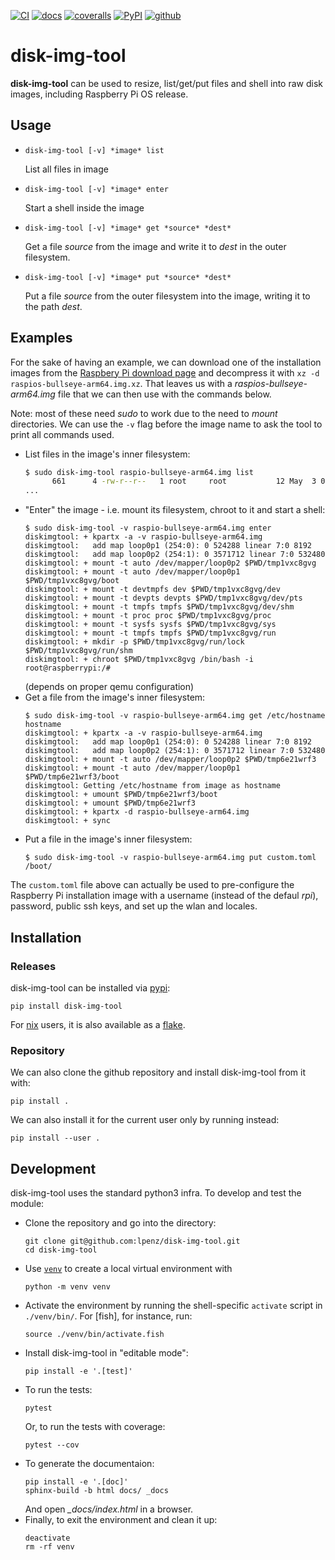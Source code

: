 [![CI](https://github.com/lpenz/disk-img-tool/actions/workflows/ci.yml/badge.svg)](https://github.com/lpenz/disk-img-tool/actions/workflows/ci.yml)
[![docs](https://readthedocs.org/projects/disk-img-tool/badge/?version=stable)](https://disk-img-tool.readthedocs.io/en/stable/?badge=stable)
[![coveralls](https://coveralls.io/repos/github/lpenz/disk-img-tool/badge.svg?branch=main)](https://coveralls.io/github/lpenz/disk-img-tool?branch=main)
[![PyPI](https://img.shields.io/pypi/v/disk-img-tool)](https://pypi.org/project/disk-img-tool/)
[![github](https://img.shields.io/github/v/release/lpenz/disk-img-tool?logo=github)](https://github.com/lpenz/disk-img-tool/releases)


# disk-img-tool

**disk-img-tool** can be used to resize, list/get/put files and shell
into raw disk images, including Raspberry Pi OS release.


## Usage

- `disk-img-tool [-v] *image* list`

  List all files in image

- `disk-img-tool [-v] *image* enter`

  Start a shell inside the image

- `disk-img-tool [-v] *image* get *source* *dest*`

  Get a file *source* from the image and write it to *dest* in the
  outer filesystem.

- `disk-img-tool [-v] *image* put *source* *dest*`

  Put a file *source* from the outer filesystem into the image,
  writing it to the path *dest*.


## Examples

For the sake of having an example, we can download one of the
installation images from the
[Raspbery Pi download page](https://www.raspberrypi.com/software/operating-systems)
and decompress it with `xz -d raspios-bullseye-arm64.img.xz`. That
leaves us with a *raspios-bullseye-arm64.img* file that we can then
use with the commands below.

Note: most of these need *sudo* to work due to the need to *mount*
directories. We can use the `-v` flag before the image name to ask the
tool to print all commands used.

- List files in the image's inner filesystem:
  ```sh
  $ sudo disk-img-tool raspio-bullseye-arm64.img list
        661      4 -rw-r--r--   1 root     root           12 May  3 03:53 ./etc/hostname
  ...
  ```
- "Enter" the image - i.e. mount its filesystem, chroot to it and start a shell:
  ```
  $ sudo disk-img-tool -v raspio-bullseye-arm64.img enter
  diskimgtool: + kpartx -a -v raspio-bullseye-arm64.img
  diskimgtool:   add map loop0p1 (254:0): 0 524288 linear 7:0 8192
  diskimgtool:   add map loop0p2 (254:1): 0 3571712 linear 7:0 532480
  diskimgtool: + mount -t auto /dev/mapper/loop0p2 $PWD/tmp1vxc8gvg
  diskimgtool: + mount -t auto /dev/mapper/loop0p1 $PWD/tmp1vxc8gvg/boot
  diskimgtool: + mount -t devtmpfs dev $PWD/tmp1vxc8gvg/dev
  diskimgtool: + mount -t devpts devpts $PWD/tmp1vxc8gvg/dev/pts
  diskimgtool: + mount -t tmpfs tmpfs $PWD/tmp1vxc8gvg/dev/shm
  diskimgtool: + mount -t proc proc $PWD/tmp1vxc8gvg/proc
  diskimgtool: + mount -t sysfs sysfs $PWD/tmp1vxc8gvg/sys
  diskimgtool: + mount -t tmpfs tmpfs $PWD/tmp1vxc8gvg/run
  diskimgtool: + mkdir -p $PWD/tmp1vxc8gvg/run/lock $PWD/tmp1vxc8gvg/run/shm
  diskimgtool: + chroot $PWD/tmp1vxc8gvg /bin/bash -i
  root@raspberrypi:/#
  ```
  (depends on proper qemu configuration)
- Get a file from the image's inner filesystem:
  ```
  $ sudo disk-img-tool -v raspio-bullseye-arm64.img get /etc/hostname hostname
  diskimgtool: + kpartx -a -v raspio-bullseye-arm64.img
  diskimgtool:   add map loop0p1 (254:0): 0 524288 linear 7:0 8192
  diskimgtool:   add map loop0p2 (254:1): 0 3571712 linear 7:0 532480
  diskimgtool: + mount -t auto /dev/mapper/loop0p2 $PWD/tmp6e21wrf3
  diskimgtool: + mount -t auto /dev/mapper/loop0p1 $PWD/tmp6e21wrf3/boot
  diskimgtool: Getting /etc/hostname from image as hostname
  diskimgtool: + umount $PWD/tmp6e21wrf3/boot
  diskimgtool: + umount $PWD/tmp6e21wrf3
  diskimgtool: + kpartx -d raspio-bullseye-arm64.img
  diskimgtool: + sync
  ```
- Put a file in the image's inner filesystem:
  ```
  $ sudo disk-img-tool -v raspio-bullseye-arm64.img put custom.toml /boot/
  ```

The `custom.toml` file above can actually be used to pre-configure the
Raspberry Pi installation image with a username (instead of the defaul
*rpi*), password, public ssh keys, and set up the wlan and locales.


## Installation


### Releases

disk-img-tool can be installed via [pypi]:

```
pip install disk-img-tool
```

For [nix] users, it is also available as a [flake].


### Repository

We can also clone the github repository and install disk-img-tool from it with:

```
pip install .
```

We can also install it for the current user only by running instead:

```
pip install --user .
```


## Development

disk-img-tool uses the standard python3 infra. To develop and test the module:
- Clone the repository and go into the directory:
  ```
  git clone git@github.com:lpenz/disk-img-tool.git
  cd disk-img-tool
  ```
- Use [`venv`] to create a local virtual environment with
  ```
  python -m venv venv
  ```
- Activate the environment by running the shell-specific `activate`
  script in `./venv/bin/`. For [fish], for instance, run:
  ```
  source ./venv/bin/activate.fish
  ```
- Install disk-img-tool in "editable mode":
  ```
  pip install -e '.[test]'
  ```
- To run the tests:
  ```
  pytest
  ```
  Or, to run the tests with coverage:
  ```
  pytest --cov
  ```
- To generate the documentaion:
  ```
  pip install -e '.[doc]'
  sphinx-build -b html docs/ _docs
  ```
  And open *_docs/index.html* in a browser.
- Finally, to exit the environment and clean it up:
  ```
  deactivate
  rm -rf venv
  ```


[pypi]: https://pypi.org/project/disk-img-tool/
[nix]: https://nixos.org/
[flake]: https://nixos.wiki/wiki/Flakes
[`venv`]: https://docs.python.org/3/library/venv.html
